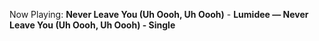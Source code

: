 Now Playing: **Never Leave You (Uh Oooh, Uh Oooh)** - **Lumidee — Never Leave You (Uh Oooh, Uh Oooh) - Single**